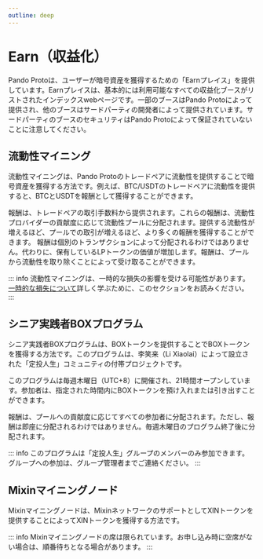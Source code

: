 ```yaml
---
outline: deep
---
```


# Earn（収益化）

Pando Protoは、ユーザーが暗号資産を獲得するための「Earnプレイス」を提供しています。Earnプレイスは、基本的には利用可能なすべての収益化ブースがリストされたインデックスwebページです。一部のブースはPando Protoによって提供され、他のブースはサードパーティの開発者によって提供されています。サードパーティのブースのセキュリティはPando Protoによって保証されていないことに注意してください。

## 流動性マイニング

流動性マイニングは、Pando Protoのトレードペアに流動性を提供することで暗号資産を獲得する方法です。例えば、BTC/USDTのトレードペアに流動性を提供すると、BTCとUSDTを報酬として獲得することができます。

報酬は、トレードペアの取引手数料から提供されます。これらの報酬は、流動性プロバイダーの貢献度に応じて流動性プールに分配されます。提供する流動性が増えるほど、プールでの取引が増えるほど、より多くの報酬を獲得することができます。
報酬は個別のトランザクションによって分配されるわけではありません。代わりに、保有しているLPトークンの価値が増加します。報酬は、プールから流動性を取り除くことによって受け取ることができます。

::: info
流動性マイニングは、一時的な損失の影響を受ける可能性があります。[一時的な損失について](https://docs.pando.im/manual/trade.html#impermanent-loss)詳しく学ぶために、このセクションをお読みください。
:::

## シニア実践者BOXプログラム

シニア実践者BOXプログラムは、BOXトークンを提供することでBOXトークンを獲得する方法です。このプログラムは、李笑来（Li Xiaolai）によって設立された「定投人生」コミュニティの付帯プロジェクトです。

このプログラムは毎週木曜日（UTC+8）に開催され、21時間オープンしています。参加者は、指定された時間内にBOXトークンを預け入れまたは引き出すことができます。

報酬は、プールへの貢献度に応じてすべての参加者に分配されます。ただし、報酬は即座に分配されるわけではありません。毎週木曜日のプログラム終了後に分配されます。

::: info
このプログラムは「定投人生」グループのメンバーのみ参加できます。グループへの参加は、グループ管理者までご連絡ください。
:::

## Mixinマイニングノード

Mixinマイニングノードは、MixinネットワークのサポートとしてXINトークンを提供することによってXINトークンを獲得する方法です。

::: info
Mixinマイニングノードの席は限られています。お申し込み時に空席がない場合は、順番待ちとなる場合があります。
:::


